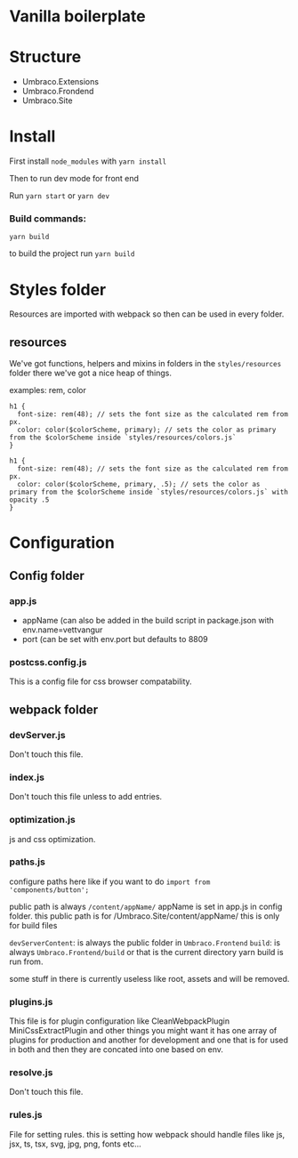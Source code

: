 # Vanilla boilerplate

# Structure

* Umbraco.Extensions
* Umbraco.Frondend
* Umbraco.Site

# Install

First install ``node_modules`` with ``yarn install``

Then to run dev mode for front end

Run ``yarn start`` or ``yarn dev`` 

### Build commands:
``yarn build``

to build the project run ``yarn build``



# Styles folder

Resources are imported with webpack so then can be used in every folder.

## resources

We've got functions, helpers and mixins in folders in the `styles/resources` folder there we've got a nice heap of things.

examples: rem, color

```
h1 {
  font-size: rem(48); // sets the font size as the calculated rem from px.
  color: color($colorScheme, primary); // sets the color as primary from the $colorScheme inside `styles/resources/colors.js`
}
```

```
h1 {
  font-size: rem(48); // sets the font size as the calculated rem from px.
  color: color($colorScheme, primary, .5); // sets the color as primary from the $colorScheme inside `styles/resources/colors.js` with opacity .5
}
```

# Configuration

## Config folder

### app.js 
* appName (can also be added in the build script in package.json with env.name=vettvangur
* port (can be set with env.port but defaults to 8809

### postcss.config.js
This is a config file for css browser compatability.



## webpack folder

### devServer.js
Don't touch this file.

### index.js
Don't touch this file unless to add entries.


### optimization.js
js and css optimization.

### paths.js

configure paths here like if you want to do `import from 'components/button';`

public path is always `/content/appName/` appName is set in app.js in config folder. this public path is for /Umbraco.Site/content/appName/ this is only for build files

`devServerContent`: is always the public folder in `Umbraco.Frontend`
`build`: is always `Umbraco.Frontend/build` or that is the current directory yarn build is run from.


some stuff in there is currently useless like root, assets and will be removed.

### plugins.js

This file is for plugin configuration like CleanWebpackPlugin MiniCssExtractPlugin and other things you might want it has one array of plugins for production and another for development and one that is for used in both and then they are concated into one based on env.

### resolve.js

Don't touch this file.

### rules.js

File for setting rules. this is setting how webpack should handle files like js, jsx, ts, tsx, svg, jpg, png, fonts etc...
